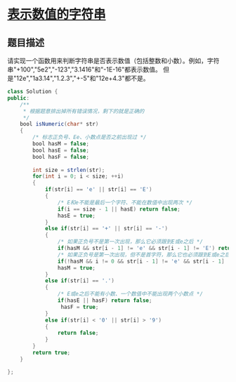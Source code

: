 # [表示数值的字符串](https://www.nowcoder.com/practice/6f8c901d091949a5837e24bb82a731f2?tpId=13&tqId=11206&tPage=3&rp=3&ru=/ta/coding-interviews&qru=/ta/coding-interviews/question-ranking)

## 题目描述

请实现一个函数用来判断字符串是否表示数值（包括整数和小数）。例如，字符串"+100","5e2","-123","3.1416"和"-1E-16"都表示数值。 但是"12e","1a3.14","1.2.3","+-5"和"12e+4.3"都不是。



```java
class Solution {
public:
    /**
     * 根据题意排出掉所有错误情况，剩下的就是正确的
     */
    bool isNumeric(char* str)
    {
        /* 标志正负号、Ee、小数点是否之前出现过 */
        bool hasM = false;
        bool hasE = false;
        bool hasF = false;
        
        int size = strlen(str);
        for(int i = 0; i < size; ++i)
        {
            if(str[i] == 'e' || str[i] == 'E')
            {
                /* E和e不能是最后一个字符、不能在数值中出现两次 */
                if(i == size - 1 || hasE) return false;
                hasE = true;
            }
            else if(str[i] == '+' || str[i] == '-')
            {
                /* 如果正负号不是第一次出现，那么它必须跟到E或e之后 */
                if(hasM && str[i - 1] != 'e' && str[i - 1] != 'E') return false;
                /* 如果正负号是第一次出现，但不是首字符，那么它也必须跟到E或e之后 */
                if(!hasM && i != 0 && str[i - 1] != 'e' && str[i - 1] != 'E') return false;
                hasM = true;
            }
            else if(str[i] == '.')
            {
                /* E或e之后不能有小数、一个数值中不能出现两个小数点 */
                if(hasE || hasF) return false;
                 hasF = true;
            }
            else if(str[i] < '0' || str[i] > '9')
            {
                return false;
            }
        }
        return true;
    }

};
```

